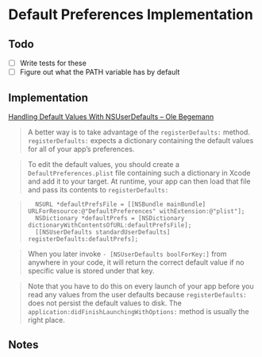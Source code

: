 # Default Preferences Implementation

## Todo

* [ ] Write tests for these
* [ ] Figure out what the PATH variable has by default

## Implementation

[Handling Default Values With NSUserDefaults – Ole Begemann](http://oleb.net/blog/2014/02/nsuserdefaults-handling-default-values/)

> A better way is to take advantage of the `registerDefaults:` method. `register​Defaults:` expects a dictionary containing the default values for all of your app’s preferences.

> To edit the default values, you should create a `DefaultPreferences.plist` file containing such a dictionary in Xcode and add it to your target. At runtime, your app can then load that file and pass its contents to `registerDefaults:`

>		NSURL *defaultPrefsFile = [[NSBundle mainBundle] URLForResource:@"DefaultPreferences" withExtension:@"plist"];
>		NSDictionary *defaultPrefs = [NSDictionary dictionaryWithContentsOfURL:defaultPrefsFile];
>		[[NSUserDefaults standardUserDefaults] registerDefaults:defaultPrefs];

> When you later invoke `- [NSUserDefaults boolForKey:]` from anywhere in your code, it will return the correct default value if no specific value is stored under that key.

> Note that you have to do this on every launch of your app before you read any values from the user defaults because `registerDefaults:` does not persist the default values to disk. The `application:didFinishLaunchingWithOptions:` method is usually the right place.

## Notes